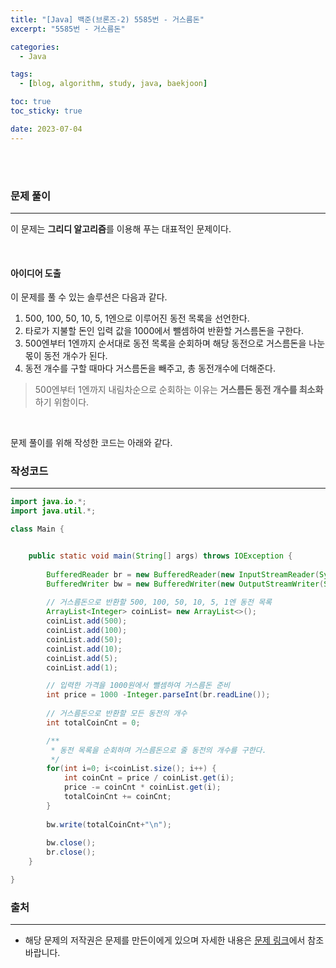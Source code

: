 ```yaml
---
title: "[Java] 백준(브론즈-2) 5585번 - 거스름돈"
excerpt: "5585번 - 거스름돈"

categories:
  - Java

tags:
  - [blog, algorithm, study, java, baekjoon]

toc: true
toc_sticky: true

date: 2023-07-04
---
```


<br><br>

### 문제 풀이

---

이 문제는 **그리디 알고리즘**를 이용해 푸는 대표적인 문제이다.

<br>

#### 아이디어 도출

이 문제를 풀 수 있는 솔루션은 다음과 같다.

1. 500, 100, 50, 10, 5, 1엔으로 이루어진 동전 목록을 선언한다.
2. 타로가 지불할 돈인 입력 값을 1000에서 뺄셈하여 반환할 거스름돈을 구한다.
3. 500엔부터 1엔까지 순서대로 동전 목록을 순회하며 해당 동전으로 거스름돈을 나눈 몫이 동전 개수가 된다.
4. 동전 개수를 구할 때마다 거스름돈을 빼주고, 총 동전개수에 더해준다.

> 500엔부터 1엔까지 내림차순으로 순회하는 이유는 **거스름돈 동전 개수를 최소화**하기 위함이다.

<br>

문제 풀이를 위해 작성한 코드는 아래와 같다.

### 작성코드

---

```java
import java.io.*;
import java.util.*;

class Main {    


    public static void main(String[] args) throws IOException {
        
        BufferedReader br = new BufferedReader(new InputStreamReader(System.in));
        BufferedWriter bw = new BufferedWriter(new OutputStreamWriter(System.out));
        
        // 거스름돈으로 반환할 500, 100, 50, 10, 5, 1엔 동전 목록
        ArrayList<Integer> coinList= new ArrayList<>();
        coinList.add(500);
        coinList.add(100);
        coinList.add(50);
        coinList.add(10);
        coinList.add(5);
        coinList.add(1);

        // 입력한 가격을 1000원에서 뺄셈하여 거스름돈 준비
        int price = 1000 -Integer.parseInt(br.readLine());
        
        // 거스름돈으로 반환할 모든 동전의 개수
        int totalCoinCnt = 0;

        /**
         * 동전 목록을 순회하며 거스름돈으로 줄 동전의 개수를 구한다.
         */
        for(int i=0; i<coinList.size(); i++) {
            int coinCnt = price / coinList.get(i);
            price -= coinCnt * coinList.get(i);
            totalCoinCnt += coinCnt;
        }
        
        bw.write(totalCoinCnt+"\n");
        
        bw.close();
        br.close();
    }

}
```

### 출처

---

- 해당 문제의 저작권은 문제를 만든이에게 있으며 자세한 내용은 [문제 링크](https://www.acmicpc.net/problem/5585)에서 참조바랍니다.